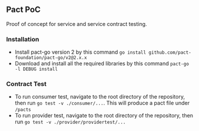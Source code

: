 ## Pact PoC
Proof of concept for service and service contract testing.

### Installation
- Install pact-go version 2 by this command `go install github.com/pact-foundation/pact-go/v2@2.x.x`
- Download and install all the required libraries by this command `pact-go -l DEBUG install`

### Contract Test
- To run consumer test, navigate to the root directory of the repository, then run `go test -v ./consumer/...`. This will produce a pact file under `/pacts`
- To run provider test, navigate to the root directory of the repository, then run `go test -v ./provider/providertest/...`